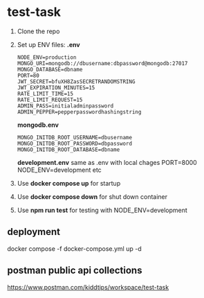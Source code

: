 # test-task

1. Clone the repo
2. Set up ENV files:
   **.env**
    ```
    NODE_ENV=production
    MONGO_URI=mongodb://dbusername:dbpassword@mongodb:27017
    MONGO_DATABASE=dbname
    PORT=80
    JWT_SECRET=bfuXH8ZasSECRETRANDOMSTRING
    JWT_EXPIRATION_MINUTES=15
    RATE_LIMIT_TIME=15
    RATE_LIMIT_REQUEST=15
    ADMIN_PASS=initialadminpassword
    ADMIN_PEPPER=pepperpasswordhashingstring
    ```

   **mongodb.env**
    ```
    MONGO_INITDB_ROOT_USERNAME=dbusername
    MONGO_INITDB_ROOT_PASSWORD=dbpassword
    MONGO_INITDB_ROOT_DATABASE=dbname
    ```

    **development.env**
   same as .env with local chages
   PORT=8000
   NODE_ENV=development
   etc

4. Use **docker compose up** for startup
5. Use **docker compose down** for shut down container
6. Use **npm run test** for testing with NODE_ENV=development

## deployment

docker compose -f docker-compose.yml up -d

## postman public api collections

https://www.postman.com/kiddtips/workspace/test-task

